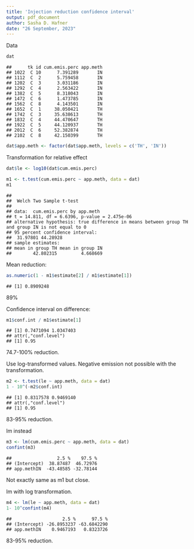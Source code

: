```yaml
---
title: 'Injection reduction confidence interval'
output: pdf_document
author: Sasha D. Hafner
date: "26 September, 2023"
---
```


Data


```r
dat
```

```
##      tk id cum.emis.perc app.meth
## 1022  C 10      7.391289       IN
## 1112  C  2      5.759458       IN
## 1202  C  3      3.031186       IN
## 1292  C  4      2.563422       IN
## 1382  C  5      8.318043       IN
## 1472  C  6      1.473785       IN
## 1562  C  8      4.143501       IN
## 1652  C  1     38.050421       TH
## 1742  C  3     35.638613       TH
## 1832  C  4     44.470647       TH
## 1922  C  5     44.120937       TH
## 2012  C  6     52.382874       TH
## 2102  C  8     42.150399       TH
```


```r
dat$app.meth <- factor(dat$app.meth, levels = c('TH', 'IN'))
```


Transformation for relative effect


```r
dat$le <- log10(dat$cum.emis.perc)
```


```r
m1 <- t.test(cum.emis.perc ~ app.meth, data = dat)
m1
```

```
## 
## 	Welch Two Sample t-test
## 
## data:  cum.emis.perc by app.meth
## t = 14.811, df = 6.6396, p-value = 2.475e-06
## alternative hypothesis: true difference in means between group TH and group IN is not equal to 0
## 95 percent confidence interval:
##  31.97801 44.28928
## sample estimates:
## mean in group TH mean in group IN 
##        42.802315         4.668669
```

Mean reduction:


```r
as.numeric(1 - m1$estimate[2] / m1$estimate[1])
```

```
## [1] 0.8909248
```
89%

Confidence interval on difference:


```r
m1$conf.int / m1$estimate[1]
```

```
## [1] 0.7471094 1.0347403
## attr(,"conf.level")
## [1] 0.95
```

74.7-100% reduction.


Use log-transformed values.
Negative emission not possible with the transformation.


```r
m2 <- t.test(le ~ app.meth, data = dat)
1 - 10^(-m2$conf.int)
```

```
## [1] 0.8317578 0.9469140
## attr(,"conf.level")
## [1] 0.95
```

83-95% reduction.

lm instead


```r
m3 <- lm(cum.emis.perc ~ app.meth, data = dat)
confint(m3)
```

```
##                 2.5 %    97.5 %
## (Intercept)  38.87487  46.72976
## app.methIN  -43.48585 -32.78144
```

Not exactly same as m1 but close.

lm with log transformation.


```r
m4 <- lm(le ~ app.meth, data = dat)
1- 10^confint(m4)
```

```
##                   2.5 %      97.5 %
## (Intercept) -26.8953237 -63.6842290
## app.methIN    0.9467193   0.8323726
```
 83-95% reduction.






